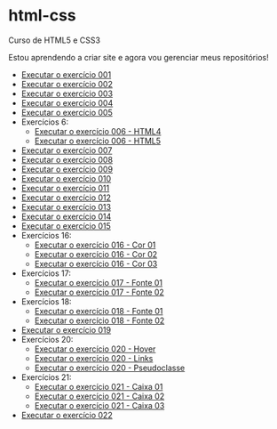 # html-css
 Curso de HTML5 e CSS3

 Estou aprendendo a criar site e agora vou gerenciar meus repositórios!

 <ul>
  <li> <a href="https://grmonteiroh.github.io/html-css/exercicios/ex001/index.html" target="_blank">Executar o exercício 001 </a> </li>
  <li> <a href="https://grmonteiroh.github.io/html-css/exercicios/ex002/index.html" target="_blank">Executar o exercício 002 </a> </li>
  <li> <a href="https://grmonteiroh.github.io/html-css/exercicios/ex003/index.html" target="_blank">Executar o exercício 003 </a> </li>
  <li> <a href="https://grmonteiroh.github.io/html-css/exercicios/ex004/index.html" target="_blank">Executar o exercício 004 </a> </li>
  <li> <a href="https://grmonteiroh.github.io/html-css/exercicios/ex005/index.html" target="_blank">Executar o exercício 005 </a> </li>
  <li> Exercícios 6:
   <ul>
    <li> <a href="https://grmonteiroh.github.io/html-css/exercicios/ex006/html4.html" target="_blank">Executar o exercício 006 - HTML4</a> </li>
    <li> <a href="https://grmonteiroh.github.io/html-css/exercicios/ex006/html5.html" target="_blank">Executar o exercício 006 - HTML5</a> </li>
   </ul>
  </li>
  <li> <a href="https://grmonteiroh.github.io/html-css/exercicios/ex007/index.html" target="_blank">Executar o exercício 007 </a> </li>
  <li> <a href="https://grmonteiroh.github.io/html-css/exercicios/ex008/index.html" target="_blank">Executar o exercício 008 </a> </li>
  <li> <a href="https://grmonteiroh.github.io/html-css/exercicios/ex009/index.html" target="_blank">Executar o exercício 009 </a> </li>
  <li> <a href="https://grmonteiroh.github.io/html-css/exercicios/ex010/index.html" target="_blank">Executar o exercício 010 </a> </li>
  <li> <a href="https://grmonteiroh.github.io/html-css/exercicios/ex011/index.html" target="_blank">Executar o exercício 011 </a> </li>
  <li> <a href="https://grmonteiroh.github.io/html-css/exercicios/ex012/index.html" target="_blank">Executar o exercício 012 </a> </li>
  <li> <a href="https://grmonteiroh.github.io/html-css/exercicios/ex013/index.html" target="_blank">Executar o exercício 013 </a> </li>
  <li> <a href="https://grmonteiroh.github.io/html-css/exercicios/ex014/index.html" target="_blank">Executar o exercício 014 </a> </li>
  <li> <a href="https://grmonteiroh.github.io/html-css/exercicios/ex015/index.html" target="_blank">Executar o exercício 015 </a> </li>
  <li> Exercícios 16:
   <ul>
    <li> <a href="https://grmonteiroh.github.io/html-css/exercicios/ex016/cor01.html" target="_blank">Executar o exercício 016 - Cor 01</a> </li>
    <li> <a href="https://grmonteiroh.github.io/html-css/exercicios/ex016/cor02.html" target="_blank">Executar o exercício 016 - Cor 02</a> </li>
    <li> <a href="https://grmonteiroh.github.io/html-css/exercicios/ex016/cor03.html" target="_blank">Executar o exercício 016 - Cor 03</a> </li>
   </ul>
  <li> Exercícios 17:
   <ul>
    <li> <a href="https://grmonteiroh.github.io/html-css/exercicios/ex017/fonte01.html" target="_blank">Executar o exercício 017 - Fonte 01</a> </li>
    <li> <a href="https://grmonteiroh.github.io/html-css/exercicios/ex017/fonte02.html" target="_blank">Executar o exercício 017 - Fonte 02</a> </li>
   </ul>
  </li>
  <li> Exercícios 18:
   <ul>
    <li> <a href="https://grmonteiroh.github.io/html-css/exercicios/ex018/fonte01.html" target="_blank">Executar o exercício 018 - Fonte 01</a> </li>
    <li> <a href="https://grmonteiroh.github.io/html-css/exercicios/ex018/fonte02.html" target="_blank">Executar o exercício 018 - Fonte 02</a> </li>
   </ul>
  </li>   
  <li> <a href="https://grmonteiroh.github.io/html-css/exercicios/ex019/seletor01.html" target="_blank">Executar o exercício 019 </a> </li>
  <li> Exercícios 20:
   <ul>
    <li> <a href="https://grmonteiroh.github.io/html-css/exercicios/ex020/hover.html" target="_blank">Executar o exercício 020 - Hover</a> </li>
    <li> <a href="https://grmonteiroh.github.io/html-css/exercicios/ex020/links.html" target="_blank">Executar o exercício 020 - Links</a> </li>
    <li> <a href="https://grmonteiroh.github.io/html-css/exercicios/ex020/pseudoclasse.html" target="_blank">Executar o exercício 020 - Pseudoclasse</a> </li>
   </ul>
  </li>
  <li> Exercícios 21:
   <ul>
    <li> <a href="https://grmonteiroh.github.io/html-css/exercicios/ex021/caixa01.html" target="_blank">Executar o exercício 021 - Caixa 01</a> </li>
    <li> <a href="https://grmonteiroh.github.io/html-css/exercicios/ex021/caixa02.html" target="_blank">Executar o exercício 021 - Caixa 02</a> </li>
    <li> <a href="https://grmonteiroh.github.io/html-css/exercicios/ex021/caixa03.html" target="_blank">Executar o exercício 021 - Caixa 03</a> </li>
   </ul>
  </li>  
  <li> <a href="https://grmonteiroh.github.io/html-css/exercicios/ex022/fundo007.html">Executar o exercício 022 </a> </li>